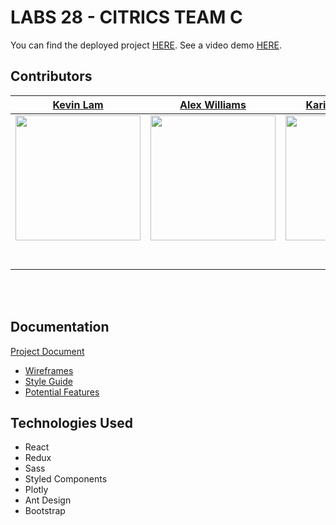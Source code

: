 
# LABS 28 - CITRICS TEAM C

You can find the deployed project [HERE](main.d2rhibc2z6ms0a.amplifyapp.com/).
See a video demo [HERE](). 

## Contributors

|[Kevin Lam](https://github.com/KevinLamb2980)  |  [Alex Williams](https://github.com/ajwpdx)  |  [Karina Rodriguez](https://github.com/karminer60)  | [Teagan Keith](https://github.com/teagankeith) | [Harry Henry Gebel](https://github.com/HarryHenryGebel)                                                                                                       
| :-----------------------------------------------------------------------------------------------------------------------------------------: | :-------------------------------------------------------------------------------------------------------------------------------------------: | :-----------------------------------------------------------------------------------------------------------------------------------------: | :-------------------------------------------------------------------------------------------------------------------------------------------: | :-----------------------------------------------------------------------------------------------------------------------------------------: |
| [<img src="https://ca.slack-edge.com/ESZCHB482-W013WPK9YVC-6de2f23f55f1-512" width = "200" />](https://github.com/KevinLamb2980) | [<img src="https://ca.slack-edge.com/ESZCHB482-W013WPJS9GE-3b33d986ae3f-512" width = "200" />](https://github.com/ajwpdx) | [<img src="https://ca.slack-edge.com/ESZCHB482-W012JQ5FXNF-8787091f1285-512" width = "200" />](https://github.com/karminer60) | [<img src="https://ca.slack-edge.com/ESZCHB482-W0123RSM7SB-57f4d491fe82-512" width = "200" />](https://github.com/teagankeith) | [<img src="https://ca.slack-edge.com/ESZCHB482-W0143GJR1SN-9ac41aa22c06-512" width = "200" />](https://github.com/HarryHenryGebel) |
|                                [<img src="https://github.com/favicon.ico" width="15"> ](https://github.com/KevinLamb2980)                                |                            [<img src="https://github.com/favicon.ico" width="15"> ](https://github.com/ajwpdx)                             |                          [<img src="https://github.com/favicon.ico" width="15"> ](https://github.com/karminer60)                           |                          [<img src="https://github.com/favicon.ico" width="15"> ](https://github.com/teagankeith)  |            [<img src="https://github.com/favicon.ico" width="15"> ](https://github.com/HarryHenryGebel)              |                                                     |
|                [ <img src="https://static.licdn.com/sc/h/al2o9zrvru7aqj8e1x2rzsrca" width="15"> ](https://www.linkedin.com/in/kevin-lam-8729281a3/)                |                 [ <img src="https://static.licdn.com/sc/h/al2o9zrvru7aqj8e1x2rzsrca" width="15"> ](https://www.linkedin.com/in/alexjwilliams/)                 |                [ <img src="https://static.licdn.com/sc/h/al2o9zrvru7aqj8e1x2rzsrca" width="15"> ](https://www.linkedin.com/in/karminer60/)                |                 [ <img src="https://static.licdn.com/sc/h/al2o9zrvru7aqj8e1x2rzsrca" width="15"> ](https://www.linkedin.com/in/teagankeith/)                 |            [ <img src="https://static.licdn.com/sc/h/al2o9zrvru7aqj8e1x2rzsrca" width="15"> ](https://www.linkedin.com/in/harryhenrygebel/)|    

<br>
<br>



## Documentation

[Project Document](https://www.notion.so/Citrics-Documentation-5411ff44afd04cd0be39731e1f6a4b10)

- [Wireframes](https://www.notion.so/Wireframe-76fb33c175f342f3805f675e5ce4bb60)
- [Style Guide](https://www.notion.so/Style-Guide-018eb236f27c40a7891950ddd1742439)
- [Potential Features](https://www.notion.so/Potential-Features-59cfa9590cb343b1aa7aa9540cbf2bdb)

## Technologies Used
- React
- Redux
- Sass
- Styled Components
- Plotly
- Ant Design
- Bootstrap